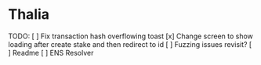 # Thalia

TODO:
[ ] Fix transaction hash overflowing toast
[x] Change screen to show loading after create stake and then redirect to id
[ ] Fuzzing issues revisit?
[ ] Readme
[ ] ENS Resolver
